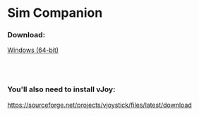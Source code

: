 # Sim Companion
### Download:
[Windows (64-bit)](https://github.com/mahad-ahmed/Sim-Companion/raw/master/releases/Sim_Companion_v1.0.0_(Alpha).zip)

<br><br>

### You'll also need to install vJoy:
https://sourceforge.net/projects/vjoystick/files/latest/download
